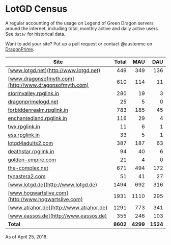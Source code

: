 # LotGD Census
A regular accounting of the usage on Legend of Green Dragon servers around the internet, including total, monthly active and daily active users. See `data/` for historical data.

Want to add your site? Put up a pull request or contact @austenmc on [DragonPrime](http://dragonprime.net).


Site | Total | MAU | DAU
--- | ---:| ---:| ---:
[www.lotgd.net](http://www.lotgd.net)|449|349|136
[www.dragonsofmyth.com](http://www.dragonsofmyth.com)|610|114|11
[stormvalley.rpglink.in](http://stormvalley.rpglink.in)|280|19|3
[dragonprimelogd.net](http://dragonprimelogd.net)|25|5|0
[forbiddenrealm.rpglink.in](http://forbiddenrealm.rpglink.in)|783|185|45
[enchantedland.rpglink.in](http://enchantedland.rpglink.in)|116|29|4
[twx.rpglink.in](http://twx.rpglink.in)|11|6|1
[ess.rpglink.in](http://ess.rpglink.in)|33|5|1
[lotgd4adults2.com](http://lotgd4adults2.com)|387|187|63
[deathstar.rpglink.in](http://deathstar.rpglink.in)|94|40|6
[golden-empire.com](http://golden-empire.com)|21|4|0
[the-complex.net](http://the-complex.net)|671|494|172
[tynastera2.com](http://tynastera2.com)|51|41|27
[www.lotgd.de](http://www.lotgd.de)|1494|692|316
[www.hogwartslive.com](http://www.hogwartslive.com)|1931|1110|295
[www.atrahor.de](http://www.atrahor.de)|1291|773|341
[www.eassos.de](http://www.eassos.de)|355|246|103
**Total**|**8602**|**4299**|**1524**

As of April 25, 2016.
